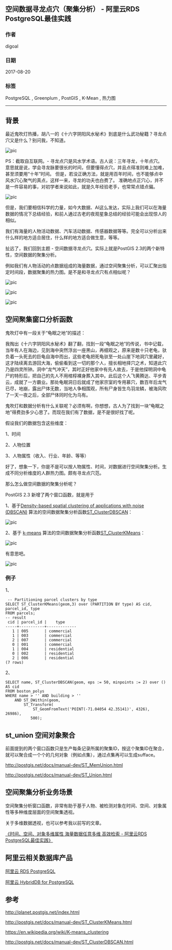 ## 空间数据寻龙点穴（聚集分析） - 阿里云RDS PostgreSQL最佳实践      
            
### 作者        
digoal        
        
### 日期         
2017-08-20        
          
### 标签        
PostgreSQL , Greenplum , PostGIS , K-Mean , 热力图      
                    
----                    
                     
## 背景    
最近鬼吹灯热播，胡八一的《十六字阴阳风水秘术》到底是什么武功秘籍？寻龙点穴又是什么？别问我，不知道。  
  
![pic](20170820_02_pic_005.jpg)  
  
PS：截取自互联网。- 寻龙点穴是风水学术语。古人说：三年寻龙，十年点穴。意思就是说，学会寻龙脉要很长的时间，但要懂得点穴，并且点得准则难上加难，甚至须要用“十年”时间。 但是，若没正确方法，就是用百年时间，也不能够点中风水穴心聚气的真点，这样一来，寻龙的功夫也白费了。 准确地点正穴心，并不是一件容易的事，对初学者来说如此，就是久年经验老手，也常常点错点偏。   
  
![pic](20170820_02_pic_001.jpg)  
  
但是，我们要相信科学的力量，如今大数据、AI这么发达，实际上我们可以在海量数据的情况下总结经验，和前人通过古老的夜观星象总结的经验可能会出现惊人的相似。  
  
我们有海量的人物活动数据、汽车活动数据、传感器数据等等。完全可以分析出来什么样的地方适合居住，什么样的地方适合做生意，等等。  
  
扯远了，我们回到主题 - 空间数据寻龙点穴。实际上就是PostGIS 2.3的两个新特性，空间数据的聚集分析。  
  
例如我们有人物活动的点数据组成的海量数据，通过空间聚集分析，可以汇聚出指定时间段，数据聚集的热力图。是不是和寻龙点穴有点相似呢？  
  
![pic](20170820_02_pic_002.jpg)  
  
![pic](20170820_02_pic_003.jpg)  
  
![pic](20170820_02_pic_004.jpg)  
  
## 空间聚集窗口分析函数  
鬼吹灯中有一段关于“龟眠之地”的描述：  
  
我掏出《十六字阴阳风水秘术》翻了翻，找到一段“龟眠之地”的传说，书中记载，当年有人在海边，见到海中突然浮出一座黑山，再细观之，原来是数十只老龟，驮负着一头死去的巨龟自海中而出，这些老龟把死龟驮至一处山崖下地洞穴里藏好，这才陆续离去游回大海，偷偷看到这一切的那个人，擅长相地择穴之术，知道此穴乃是四灵所钟。洞中“龙气冲天”，其时正好他家中有先人故去，于是他探明洞中龟尸的特形后，把自己的先人不用棺椁裸身葬入其中。此后这个人飞黄腾达、平步青云，成就了一方霸业。那处龟眠洞日后就成了他家宗室的专用慕穴，数百年后龙气已尽，地崩，露出尸体无数，当地人争相围观，所有尸身皆生鸟羽龙鳞，被海风吹了一天一夜之后，全部尸体同时化为乌有。  
  
鬼吹灯和数据分析有什么关联呢？必须有啊，你想想，古人为了找到一块“龟眠之地”得费劲多少心思了。而现在我们有了数据，是不是很好找了呢。  
  
假设我们的数据包含这些维度：  
  
1、时间  
  
2、人物位置  
  
3、人物属性（收入、行业、年龄、等等）  
  
好了，想象一下，你是不是可以按人物属性、时间，对数据进行空间聚集分析。生成不同分析维度的人群热力图。颇有寻龙点穴范。  
  
那么怎么做空间数据的聚集分析呢？  
  
PostGIS 2.3 新增了两个窗口函数，就是用于     
  
1、基于[Density-based spatial clustering of applications with noise (DBSCAN)](https://en.wikipedia.org/wiki/DBSCAN) 算法的空间数据聚集分析函数[ST_ClusterDBSCAN](http://postgis.net/docs/manual-dev/ST_ClusterDBSCAN.html)：  
  
![pic](20170820_02_pic_006.jpg)  
  
2、基于 [k-means](https://en.wikipedia.org/wiki/K-means_clustering) 算法的空间数据聚集分析函数[ST_ClusterKMeans](http://postgis.net/docs/manual-dev/ST_ClusterKMeans.html)：  
  
![pic](20170820_02_pic_007.jpg)  
  
有意思吧。  
  
![pic](20170820_02_pic_008.png)  
  
### 例子  
1、  
  
```  
 -- Partitioning parcel clusters by type  
SELECT ST_ClusterKMeans(geom,3) over (PARTITION BY type) AS cid, parcel_id, type  
FROM parcels;  
-- result  
 cid | parcel_id |    type  
-----+-----------+-------------  
   1 | 005       | commercial  
   1 | 003       | commercial  
   2 | 007       | commercial  
   0 | 001       | commercial  
   1 | 004       | residential  
   0 | 002       | residential  
   2 | 006       | residential  
(7 rows)  
```  
  
2、  
  
```  
SELECT name, ST_ClusterDBSCAN(geom, eps := 50, minpoints := 2) over () AS cid  
FROM boston_polys  
WHERE name > '' AND building > ''  
	AND ST_DWithin(geom,  
        ST_Transform(  
            ST_GeomFromText('POINT(-71.04054 42.35141)', 4326), 26986),  
           500);  
```  
  
## st_union 空间对象聚合  
前面提到的两个窗口函数只是生产每条记录所属的聚集ID，按这个聚集ID在聚合，就可以聚合成一个个的几何对象（例如点集），通过点集再可以生成sufface。  
  
http://postgis.net/docs/manual-dev/ST_MemUnion.html  
  
http://postgis.net/docs/manual-dev/ST_Union.html  
  
## 空间聚集分析业务场景  
空间聚集分析窗口函数，非常有助于基于人物、被检测对象在时间、空间、对象属性等多种维度层面的空间聚集透视。  
  
关于多维数据透视，也可以参考我以前写的文章。  
  
[《时间、空间、对象多维属性 海量数据任意多维 高效检索 - 阿里云RDS PostgreSQL最佳实践》](../201707/20170722_01.md)    
  
## 阿里云相关数据库产品    
[阿里云 RDS PostgreSQL](https://www.aliyun.com/product/rds/postgresql)            
          
[阿里云 HybridDB for PostgreSQL](https://www.aliyun.com/product/gpdb)            
    
## 参考  
http://planet.postgis.net/index.html  
  
  
http://postgis.net/docs/manual-dev/ST_ClusterKMeans.html  
  
  
https://en.wikipedia.org/wiki/K-means_clustering  
  
  
http://postgis.net/docs/manual-dev/ST_ClusterDBSCAN.html  
  
  

